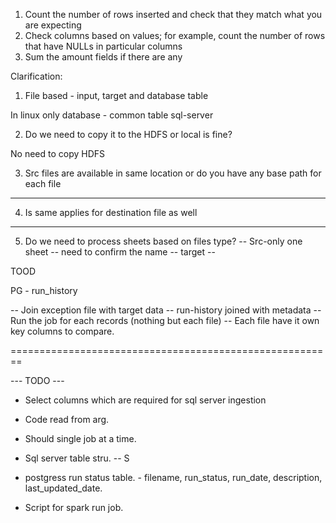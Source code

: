 1) Count the number of rows inserted and check that they match what you are expecting
2) Check columns based on values; for example, count the number of rows that have NULLs in particular columns
3) Sum the amount fields if there are any


Clarification:

1) File based - input, target and database table

In linux only
database - common table sql-server

2) Do we need to copy it to the HDFS or local is fine?

No need to copy HDFS

3) Src files are available in same location or do you have any base path for each file
----

4) Is same applies for destination file as well
---

5) Do we need to process sheets based on files type?
-- Src-only one sheet -- need to confirm the name
-- target --



TOOD

PG - run_history

-- Join exception file with target data
-- run-history joined with metadata
-- Run the job for each records (nothing but each file)
-- Each file have it own key columns to compare.

========================================================

 --- TODO ---
 - Select columns which are required for sql server ingestion

 - Code read from arg.
 - Should single job at a time.

 - Sql server table stru. -- S
 - postgress run status table. - filename, run_status, run_date, description, last_updated_date.


 - Script for spark run job.

